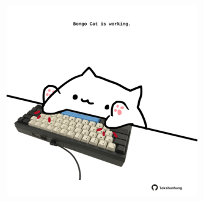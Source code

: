 <!-- built at 25/12/2021, 04:05:34 UTC -->
<p align="center">
  <img width="500" height="500" src="./ReadmeImage.svg">
</p>
